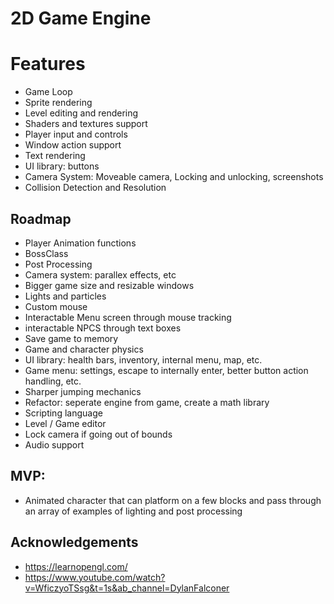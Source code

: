 # 2D Game Engine

# Features

- Game Loop
- Sprite rendering
- Level editing and rendering
- Shaders and textures support
- Player input and controls
- Window action support
- Text rendering
- UI library: buttons
- Camera System: Moveable camera, Locking and unlocking, screenshots
- Collision Detection and Resolution

## Roadmap

- Player Animation functions
- BossClass
- Post Processing
- Camera system: parallex effects, etc
- Bigger game size and resizable windows
- Lights and particles
- Custom mouse
- Interactable Menu screen through mouse tracking
- interactable NPCS through text boxes
- Save game to memory
- Game and character physics
- UI library: health bars, inventory, internal menu, map, etc.
- Game menu: settings, escape to internally enter, better button action handling, etc.
- Sharper jumping mechanics
- Refactor: seperate engine from game, create a math library
- Scripting language
- Level / Game editor
- Lock camera if going out of bounds
- Audio support

## MVP:

- Animated character that can platform on a few blocks and pass through an array of examples of lighting and post processing

## Acknowledgements

- https://learnopengl.com/
- https://www.youtube.com/watch?v=WficzyoTSsg&t=1s&ab_channel=DylanFalconer